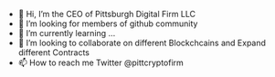 - 👋 Hi, I’m the CEO of Pittsburgh Digital Firm LLC
- 👀 I’m looking for members of github community 
- 🌱 I’m currently learning ...
- 💞️ I’m looking to collaborate on different Blockchcains and Expand different Contracts 
- 📫 How to reach me Twitter @pittcryptofirm 

<!---
PDF-CEO/PDF-CEO is a ✨ special ✨ repository because its `README.md` (this file) appears on your GitHub profile.
You can click the Preview link to take a look at your changes.
--->
